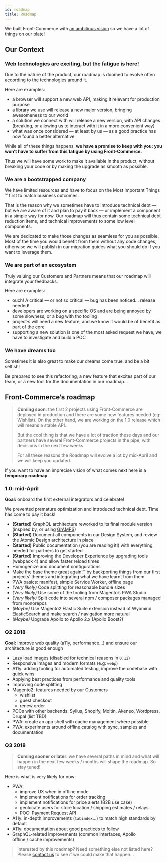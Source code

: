 ```yaml
---
id: roadmap
title: Roadmap
---
```


We built Front-Commerce with [an ambitious vision](vision.md)
so we have a lot of things on our plate!

## Our Context

### Web technologies are exciting, but the fatigue is here!

Due to the nature of the product, our roadmap is doomed to evolve
often according to the technologies around it.

Here are examples:

* a browser will support a new web API, making it relevant for
  production purpose
* a library we use will release a new major version, bringing
  awesomeness to our world
* a solution we connect with will release a new version, with API
  changes (breaking, or allowing us to interact with it in a more
  convenient way)
* what was once considered — at least by us — as a good practice
  has now found a better alternative

While all of these things happens, **we have a promise to keep with you:
you won’t have to suffer from this fatigue by using Front-Commerce.**

Thus we will have some work to make it available in the product,
without breaking your code or by making the upgrade as smooth as possible.

### We are a bootstrapped company

We have limited resources and have to focus on the Most Important Things ™
first to match business outcomes.

That is the reason why we sometimes have to introduce technical debt — but we are aware of it and plan to pay it back — or implement a component in a simple way for now.
Our roadmap will thus contain some technical debt reduction items, and
technical improvements to some low level components.

We are dedicated to make those changes as seamless for you as possible. Most
of the time you would benefit from them without any code changes, otherwise
we will publish in our migration guides what you should do if you want to
leverage them.

### We are part of an ecosystem

Truly valuing our Customers and Partners means that our roadmap will integrate
your feedbacks.

Here are examples:

* ouch! A critical — or not so critical — bug has been noticed… release needed!
* developers are working on a specific OS and are being annoyed by some
  slowness, or a bug with tho tooling
* project·s will need a new feature, and we know it would be of benefit
  as part of the core
* supporting a new solution is one of the most asked request we have, we
  have to investigate and build a POC

### We have dreams too

Sometimes it is also great to make our dreams come true, and be a bit selfish!

Be prepared to see this refactoring, a new feature that excites part of our team,
or a new tool for the documentation in our roadmap…

## Front-Commerce’s roadmap

> **Coming soon**: the first 2 projects using Front-Commerce are deployed in
> production and there are some new features needed (eg: Wishlist). On the
> other hand, we are working on the 1.0 release which will means a stable API.
>
> But the cool thing is that we have a lot of traction these days and our partners have
> several Front-Commerce projects in the pipe, with decisions in the next few weeks.
>
> For all these reasons the Roadmap will evolve a lot by mid-April and we will
> keep you updated.

If you want to have an imprecise vision of what comes next here is a
**temporary roadmap**.

### 1.0: mid-April

**Goal:** onboard the first external integrators and celebrate!

We prevented premature optimization and introduced technical debt.
Time has come to pay it back!

* **(Started)** GraphQL architecture reworked to its final module version
  (inspired by, or using [GrAMPS](https://gramps.js.org/))
* **(Started)** Document all components in our Design System, and review
  the Atomic Design architecture in place
* **(Started)** Public documentation (you are reading it!) with everything
  needed for partners to get started
* **(Started)** Improving the Developer Experience by upgrading tools (webpack 4)
  and allow faster reload times
* Homogenize and document configurations
* Make the base theme great again!™ by backporting things from our first
  projects’ themes and integrating what we have learnt from them
* PWA basics: manifest, simple Service Worker, offline page
* _(Very likely)_ Code splitting for reasonable bundle sizes
* _(Very likely)_ Use some of the tooling from Magento’s PWA Studio
* _(Very likely)_ Split code into several npm / composer packages managed from monorepos
* _(Maybe)_ Use Magento2 Elastic Suite extension instead of Wyomind ElasticSearch
  and make search / navigation more natural
* _(Maybe)_ Upgrade Apollo to Apollo 2.x (Apollo Boost?)

### Q2 2018

**Goal:** improve web quality (a11y, performance…) and ensure our
architecture is good enough

* Lazy load images (disabled for technical reasons in `0.12`)
* Responsive images and modern formats (e.g: `webp`)
* A11y: adding tooling for automated testing, improve the codebase
  with quick wins
* Applying best practices from performance and quality tools
* Improving code splitting
* Magento2: features needed by our Customers
  * wishlist
  * guest checkout
  * renew order
* POCs with other backends: Sylius, Shopify, Moltin, Akeneo, Wordpress, Drupal (list TBD)
* PWA: create an app shell with cache management where possible
* PWA: experiments around offline catalog with sync, samples and documentation

### Q3 2018

> **Coming sooner or later**: we have several paths in mind and what will happen in
> the next few weeks / months will shape the roadmap. So stay tuned!

Here is what is very likely for now:

* PWA:
  * improve UX when in offline mode
  * implement notifications for order tracking
  * implement notifications for price alerts (B2B use case)
  * geolocate users for store location / shipping estimates / relays
  * POC: Payment Request API
* A11y: in-depth improvements (`tabindex`…) to match high standards by default
* A11y: documentation about good practices to follow
* GraphQL-related improvements (common interfaces, Apollo offline / cache improvements)

> Interested by this roadmap? Need something else not listed here?
> Please [contact us](maito:contact@front-commerce.com) to see if we could make that happen…
